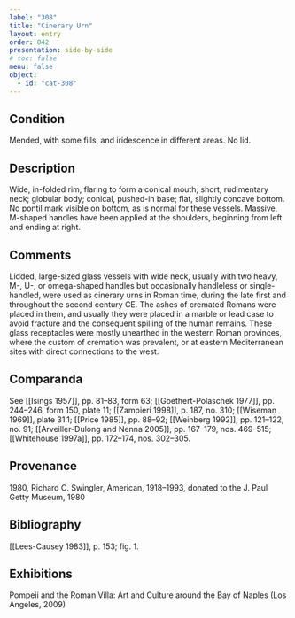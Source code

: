 ```yaml
---
label: "308"
title: "Cinerary Urn"
layout: entry
order: 842
presentation: side-by-side
# toc: false
menu: false
object:
  - id: "cat-308"
---
```


## Condition

Mended, with some fills, and iridescence in different areas. No lid.

## Description

Wide, in-folded rim, flaring to form a conical mouth; short, rudimentary neck; globular body; conical, pushed-in base; flat, slightly concave bottom. No pontil mark visible on bottom, as is normal for these vessels. Massive, M-shaped handles have been applied at the shoulders, beginning from left and ending at right.

## Comments

Lidded, large-sized glass vessels with wide neck, usually with two heavy, M-, U-, or omega-shaped handles but occasionally handleless or single-handled, were used as cinerary urns in Roman time, during the late first and throughout the second century CE. The ashes of cremated Romans were placed in them, and usually they were placed in a marble or lead case to avoid fracture and the consequent spilling of the human remains. These glass receptacles were mostly unearthed in the western Roman provinces, where the custom of cremation was prevalent, or at eastern Mediterranean sites with direct connections to the west.

## Comparanda

See [[Isings 1957]], pp. 81–83, form 63; [[Goethert-Polaschek 1977]], pp. 244–246, form 150, plate 11; [[Zampieri 1998]], p. 187, no. 310; [[Wiseman 1969]], plate 31.1; [[Price 1985]], pp. 88–92; [[Weinberg 1992]], pp. 121–122, no. 91; [[Arveiller-Dulong and Nenna 2005]], pp. 167–179, nos. 469–515; [[Whitehouse 1997a]], pp. 172–174, nos. 302–305.

## Provenance

1980, Richard C. Swingler, American, 1918–1993, donated to the J. Paul Getty Museum, 1980

## Bibliography

[[Lees-Causey 1983]], p. 153; fig. 1.

## Exhibitions

Pompeii and the Roman Villa: Art and Culture around the Bay of Naples (Los Angeles, 2009)
